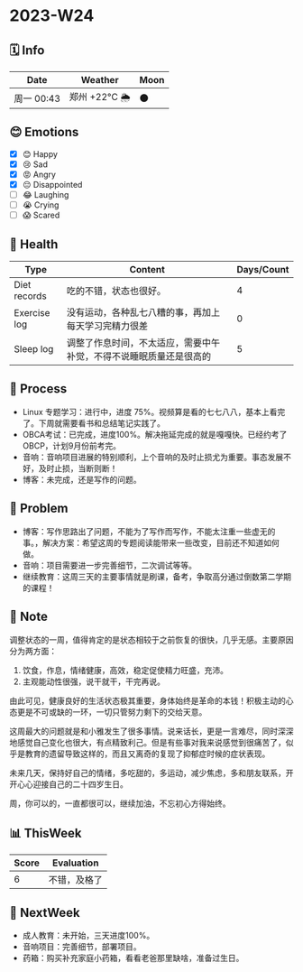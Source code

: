 # 2023-W24

## 🗓️ Info

| Date       | Weather | Moon                                                 |
| -------------- | ------------ | ---- |
| 周一 00:43 | 郑州 +22°C 🌦   | 🌑 |

## 😊 Emotions

- [x] 😊 Happy
- [x] 😢 Sad
- [x] 😡 Angry
- [x] 😔 Disappointed
- [ ] 😂 Laughing
- [ ] 😭 Crying
- [ ] 😱 Scared

## 🍎 Health

| Type         | Content | Days/Count |
| ------------ | ------- | ---------- |
| Diet records | 吃的不错，状态也很好。      | 4           |
| Exercise log | 没有运动，各种乱七八糟的事，再加上每天学习完精力很差        |   0         |
| Sleep log    | 调整了作息时间，不太适应，需要中午补觉，不得不说睡眠质量还是很高的        | 5           |

## 🚀 Process

- Linux 专题学习：进行中，进度 75%。视频算是看的七七八八，基本上看完了。下周就需要看书和总结笔记实践了。
- OBCA考试：已完成，进度100%。解决拖延完成的就是嘎嘎快。已经约考了 OBCP，计划9月份前考完。
- 音响：音响项目进展的特别顺利，上个音响的及时止损尤为重要。事态发展不好，及时止损，当断则断！
- 博客：未完成，还是写作的问题。

## 🚧 Problem

- 博客：写作思路出了问题，不能为了写作而写作，不能太注重一些虚无的事。，解决方案：希望这周的专题阅读能带来一些改变，目前还不知道如何做。
- 音响：项目需要进一步完善细节，二次调试等等。
- 继续教育：这周三天的主要事情就是刷课，备考，争取高分通过倒数第二学期的课程！

## 📝 Note

调整状态的一周，值得肯定的是状态相较于之前恢复的很快，几乎无感。主要原因分为两方面：

1. 饮食，作息，情绪健康，高效，稳定促使精力旺盛，充沛。
2. 主观能动性很强，说干就干，干完再说。

由此可见，健康良好的生活状态极其重要，身体始终是革命的本钱！积极主动的心态更是不可或缺的一环，一切只管努力剩下的交给天意。

这周最大的问题就是和小雅发生了很多事情。说来话长，更是一言难尽，同时深深地感觉自己变化也很大，有点精致利己。但是有些事对我来说感觉到很痛苦了，似乎是教育的遗留导致这样的，而且又离奇的复现了抑郁症时候的症状表现。

未来几天，保持好自己的情绪，多吃甜的，多运动，减少焦虑，多和朋友联系，开开心心迎接自己的二十四岁生日。

周，你可以的，一直都很可以，继续加油，不忘初心方得始终。

## 📊 ThisWeek

| Score | Evaluation |
| ----- | ---------- |
|   6    |      不错，及格了      |

## 🎯 NextWeek

- 成人教育：未开始，三天进度100%。
- 音响项目：完善细节，部署项目。
- 药箱：购买补充家庭小药箱，看看老爸那里缺啥，准备过生日。
